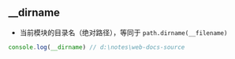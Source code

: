 ## __dirname

+ 当前模块的目录名（绝对路径），等同于 `path.dirname(__filename)`

```js
console.log(__dirname) // d:\notes\web-docs-source
```